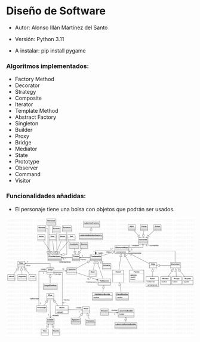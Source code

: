 # Diseño de Software

- Autor: Alonso Illán Martínez del Santo

- Versión: Python 3.11

- A instalar: pip install pygame

### Algoritmos implementados:
  - Factory Method
  - Decorator
  - Strategy
  - Composite
  - Iterator
  - Template Method
  - Abstract Factory
  - Singleton
  - Builder
  - Proxy
  - Bridge
  - Mediator
  - State
  - Prototype
  - Observer
  - Command
  - Visitor

### Funcionalidades añadidas:
  - El personaje tiene una bolsa con objetos que podrán ser usados.

![UML Laberinto](https://github.com/developwannabe/laberintoPython/blob/main/uml/UML.svg?raw=true)
